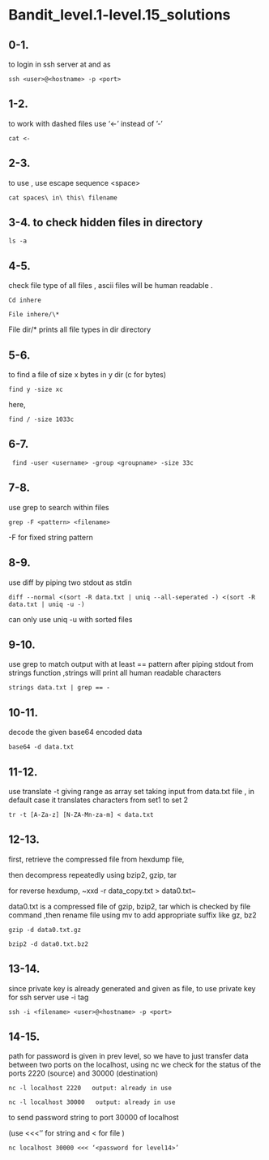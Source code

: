 # Bandit\_level.1-level.15\_solutions


## 0-1.
 to login in ssh server at <hostname> and <port> as <user>

`ssh <user>@<hostname> -p <port>`

## 1-2.
 to work with dashed files use ‘<-’ instead of ’-’

`cat <-`


## 2-3. 
to use <space>, use escape sequence \<space>

`cat spaces\ in\ this\ filename`

## 3-4. to check hidden files in directory

`ls -a`

## 4-5.  
check file type of all files , ascii files will be human readable .

`Cd inhere`

`File inhere/\*`

File dir/\* prints  all file types in dir directory

## 5-6. 
to find a file of size x bytes in y dir
(c for bytes)

`find y -size xc`

here,

`find / -size 1033c`

## 6-7.
` find -user <username> -group <groupname> -size 33c`

## 7-8.
 use grep to search within files

`grep -F <pattern> <filename>`

-F for fixed string pattern

## 8-9. 
use diff by piping two stdout as stdin

`diff --normal <(sort -R data.txt | uniq --all-seperated -) <(sort -R data.txt | uniq -u -)`

can only use uniq -u with sorted files

## 9-10.
 use grep to match output with at least == pattern after piping stdout from strings function ,strings will print all human readable characters

`strings data.txt | grep == -`

## 10-11.
 decode the given base64 encoded data

`base64 -d data.txt`

## 11-12. 
use translate -t giving range as array set taking input from data.txt file , in default case it translates characters from set1 to set 2

`tr -t [A-Za-z] [N-ZA-Mn-za-m] < data.txt`

## 12-13.
 first, retrieve the compressed file from hexdump file,

then decompress repeatedly using bzip2, gzip, tar

for reverse hexdump, ~xxd -r data\_copy.txt > data0.txt~

data0.txt is a compressed file of gzip, bzip2, tar which is checked by file command ,then rename file using mv to add appropriate suffix like gz, bz2

`gzip -d data0.txt.gz`

`bzip2 -d data0.txt.bz2`

## 13-14. 
since private key is already generated and given as file, to use private key for ssh server use -i tag

`ssh -i <filename> <user>@<hostname> -p <port>`

## 14-15. 
path for password is given  in prev level, so we have to just transfer data between two ports on the localhost, using nc we check for the status of the ports 2220 (source) and 30000 (destination)

`nc -l localhost 2220   output: already in use`

`nc -l localhost 30000   output: already in use`

to send password string to port 30000 of localhost

(use <<<’’ for string and < for file )

`nc localhost 30000 <<< ‘<password for level14>’`
